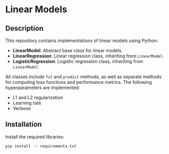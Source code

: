 # Linear Models

## Description

This repository contains implementations of linear models using Python:

- **LinearModel**: Abstract base class for linear models.
- **LinearRegression**: Linear regression class, inheriting from `LinearModel`.
- **LogisticRegression**: Logistic regression class, inheriting from `LinearModel`.

All classes include `fit` and `predict` methods, as well as separate methods for computing loss functions and performance metrics. The following hyperparameters are implemented:

- L1 and L2 regularization
- Learning rate
- Verbose

## Installation

Install the required libraries:

```bash
pip install -r requirements.txt
